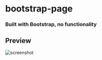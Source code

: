 # bootstrap-page

### Built with Bootstrap, no functionality

## Preview
![screenshot](https://i.imgur.com/3sdgCmp.png)
